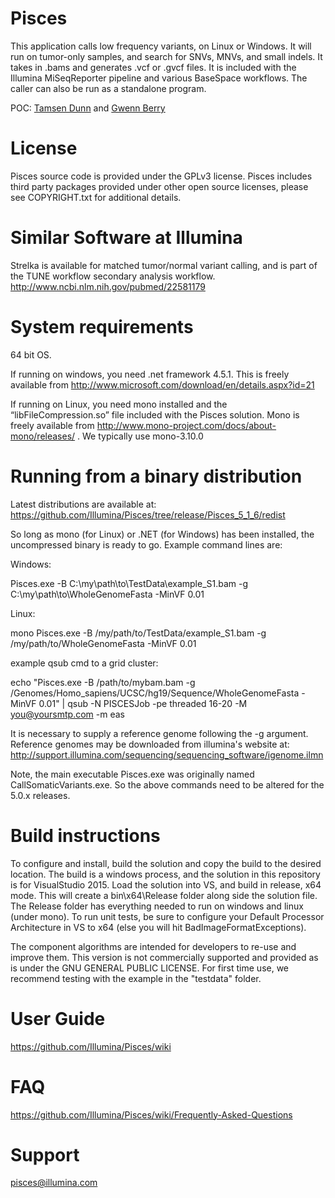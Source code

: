 # Pisces

This application calls low frequency variants, on Linux or Windows. It will run on tumor-only samples, and search for SNVs, MNVs, and small indels. It takes in .bams and generates .vcf or .gvcf files. It is included with the Illumina MiSeqReporter pipeline and various BaseSpace workflows. The caller can also be run as a standalone program.  

POC: 
[Tamsen Dunn](https://www.linkedin.com/in/tamsen-dunn-7340145) and
[Gwenn Berry](https://www.linkedin.com/in/gwenn-berry-43071939)

# License
Pisces source code is provided under the GPLv3 license. Pisces includes third party packages provided under other open source licenses, please see COPYRIGHT.txt for additional details.

# Similar Software at Illumina

Strelka is available for matched tumor/normal variant calling, and is part of the TUNE workflow secondary analysis workflow.
http://www.ncbi.nlm.nih.gov/pubmed/22581179

# System requirements

64 bit OS. 

If running on windows, you need .net framework 4.5.1.  This is freely available from http://www.microsoft.com/download/en/details.aspx?id=21

If running on Linux, you need mono installed and the “libFileCompression.so” file included with the Pisces solution.
Mono is freely available from http://www.mono-project.com/docs/about-mono/releases/ .  We typically use mono-3.10.0

# Running from a binary distribution

Latest distributions are available at: https://github.com/Illumina/Pisces/tree/release/Pisces_5_1_6/redist

So long as mono (for Linux) or .NET (for Windows) has been installed, the uncompressed binary is ready to go. Example command lines are:

Windows:

Pisces.exe -B C:\my\path\to\TestData\example_S1.bam -g C:\my\path\to\WholeGenomeFasta -MinVF 0.01

Linux:

mono Pisces.exe -B /my/path/to/TestData/example_S1.bam -g /my/path/to/WholeGenomeFasta -MinVF 0.01

example qsub cmd to a grid cluster:

echo "Pisces.exe -B /path/to/mybam.bam -g /Genomes/Homo_sapiens/UCSC/hg19/Sequence/WholeGenomeFasta -MinVF 0.01" | qsub -N PISCESJob -pe threaded 16-20 -M you@yoursmtp.com -m eas

It is necessary to supply a reference genome following the -g argument. Reference genomes may be downloaded from illumina's website at: http://support.illumina.com/sequencing/sequencing_software/igenome.ilmn

Note, the main executable Pisces.exe was originally named CallSomaticVariants.exe. So the above commands need to be altered for the 5.0.x releases.

# Build instructions

To configure and install, build the solution and copy the build to the desired location. The build is a windows process, and the solution in this repository is for VisualStudio 2015. Load the solution into VS, and build in release, x64 mode. This will create a bin\x64\Release folder along side the solution file. The Release folder has everything needed to run on windows and linux (under mono). To run unit tests, be sure to configure your Default Processor Architecture in VS to x64 (else you will hit BadImageFormatExceptions). 

The component algorithms are intended for developers to re-use and improve them. This version is not commercially supported and provided as is under the GNU GENERAL PUBLIC LICENSE. For first time use, we recommend testing with the example in the "testdata" folder.

# User Guide
https://github.com/Illumina/Pisces/wiki

# FAQ
https://github.com/Illumina/Pisces/wiki/Frequently-Asked-Questions

# Support
pisces@illumina.com
